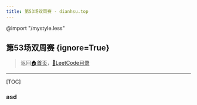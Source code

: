 ```yaml
---
title: 第53场双周赛 - dianhsu.top
---
```

@import "/mystyle.less"

## 第53场双周赛 {ignore=True}
> 返回[:house:首页](../../../index.html)，[:rocket:LeetCode目录](../../index.html)

---


[TOC]

### asd